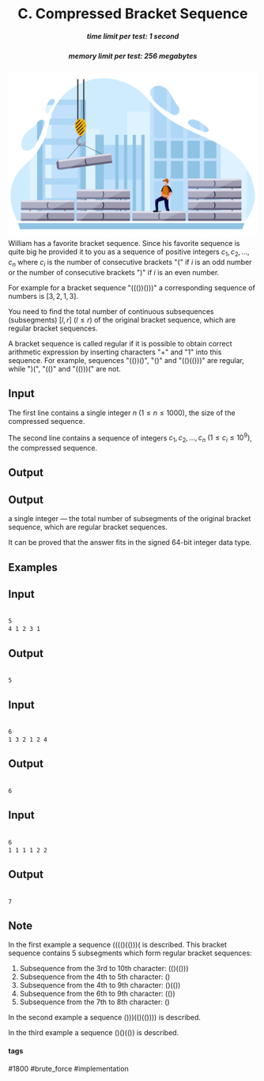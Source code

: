 <h1 style='text-align: center;'> C. Compressed Bracket Sequence</h1>

<h5 style='text-align: center;'>time limit per test: 1 second</h5>
<h5 style='text-align: center;'>memory limit per test: 256 megabytes</h5>

 ![](images/4dacc2b6c600f0d295a93deebd87f431174eec7c.png) William has a favorite bracket sequence. Since his favorite sequence is quite big he provided it to you as a sequence of positive integers $c_1, c_2, \dots, c_n$ where $c_i$ is the number of consecutive brackets "(" if $i$ is an odd number or the number of consecutive brackets ")" if $i$ is an even number.

For example for a bracket sequence "((())()))" a corresponding sequence of numbers is $[3, 2, 1, 3]$.

You need to find the total number of continuous subsequences (subsegments) $[l, r]$ ($l \le r$) of the original bracket sequence, which are regular bracket sequences.

A bracket sequence is called regular if it is possible to obtain correct arithmetic expression by inserting characters "+" and "1" into this sequence. For example, sequences "(())()", "()" and "(()(()))" are regular, while ")(", "(()" and "(()))(" are not.

## Input

The first line contains a single integer $n$ $(1 \le n \le 1000)$, the size of the compressed sequence.

The second line contains a sequence of integers $c_1, c_2, \dots, c_n$ $(1 \le c_i \le 10^9)$, the compressed sequence.

## Output

## Output

 a single integer — the total number of subsegments of the original bracket sequence, which are regular bracket sequences.

It can be proved that the answer fits in the signed 64-bit integer data type.

## Examples

## Input


```

5
4 1 2 3 1

```
## Output


```

5

```
## Input


```

6
1 3 2 1 2 4

```
## Output


```

6

```
## Input


```

6
1 1 1 1 2 2

```
## Output


```

7

```
## Note

In the first example a sequence (((()(()))( is described. This bracket sequence contains $5$ subsegments which form regular bracket sequences:

1. Subsequence from the $3$rd to $10$th character: (()(()))
2. Subsequence from the $4$th to $5$th character: ()
3. Subsequence from the $4$th to $9$th character: ()(())
4. Subsequence from the $6$th to $9$th character: (())
5. Subsequence from the $7$th to $8$th character: ()

In the second example a sequence ()))(()(()))) is described.

In the third example a sequence ()()(()) is described.



#### tags 

#1800 #brute_force #implementation 